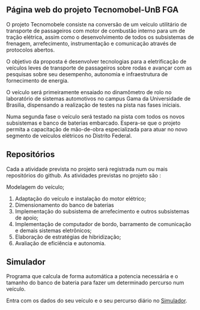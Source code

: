 ## Página web do projeto Tecnomobel-UnB FGA

O projeto Tecnomobele consiste na conversão de um veículo utilitário de transporte de passageiros com motor de combustão interno para um de tração elétrica, assim como o desenvolvimento de todos os subsistemas de frenagem, arrefecimento, instrumentação e comunicação através de protocolos abertos.

O objetivo da proposta é desenvolver tecnologias para a eletrificação de veículos leves de transporte de passageiros sobre rodas e avançar com as pesquisas sobre seu desempenho, autonomia e infraestrutura de fornecimento de energia.

O veículo será primeiramente ensaiado no dinamômetro de rolo no laboratório de sistemas automotivos no campus Gama da Universidade de Brasilia, dispensando a realização de testes na pista nas fases iniciais.

Numa segunda fase o veículo será testado na pista com todos os novos subsistemas e banco de baterias embarcado. Espera-se que o projeto permita a capacitação de mão-de-obra especializada para atuar no novo segmento de veículos elétricos no Distrito Federal.

## Repositórios
Cada a atividade prevista no projeto será registrada num ou mais repositórios do github. As atividades previstas no projeto são :

Modelagem do veículo;
1. Adaptação do veículo e instalação do motor elétrico;
2. Dimensionamento do banco de baterias
3. Implementação do subsistema de arrefecimento e outros subsistemas de apoio;
4. Implementação de computador de bordo, barramento de comunicação e demais sistemas eletrônicos;
5. Elaboração de estratégias de hibridização;
6. Avaliação de eficiência e autonomia.

## Simulador
Programa que calcula de forma automática a potencia necessária e o tamanho do banco de bateria para fazer um determinado percurso num veículo.

Entra com os dados do seu veículo e o seu percurso diário no [Simulador](https://tecnomobele-unb.web.app/#/).

